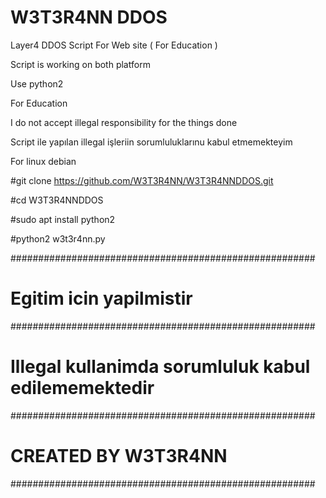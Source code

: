 # W3T3R4NN DDOS
Layer4 DDOS Script For Web site ( For Education )

Script is working on both platform

Use python2

For Education

I do not accept illegal responsibility for the things done

Script ile yapılan illegal işleriin sorumluluklarınu kabul etmemekteyim


For linux debian

#git clone https://github.com/W3T3R4NN/W3T3R4NNDDOS.git

#cd W3T3R4NNDDOS

#sudo apt install python2

#python2 w3t3r4nn.py


#######################################################
# Egitim icin yapilmistir                             #
#######################################################
# Illegal kullanimda sorumluluk kabul edilememektedir #
#######################################################
# CREATED BY W3T3R4NN                                 #
#######################################################
